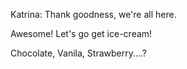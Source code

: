 
Katrina: Thank goodness, we're all here.

Awesome! Let's go get ice-cream! 

Chocolate, Vanila, Strawberry....?
